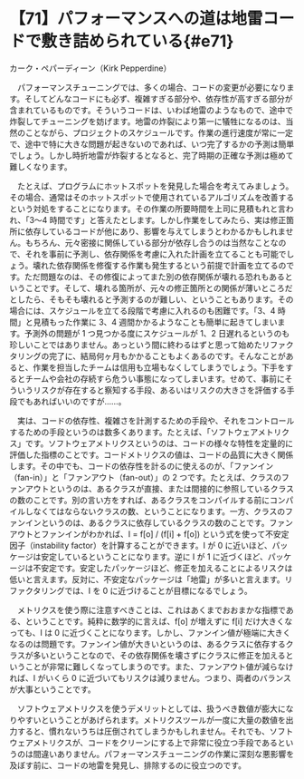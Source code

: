 # 【71】パフォーマンスへの道は地雷コードで敷き詰められている{#e71}

<div class="author">カーク・ペパーディーン（Kirk Pepperdine）</div>

　パフォーマンスチューニングでは、多くの場合、コードの変更が必要になります。そしてどんなコードにも必ず、複雑すぎる部分や、依存性が高すぎる部分が含まれているものです。そういうコードは、いわば地雷のようなもので、途中で炸裂してチューニングを妨げます。地雷の炸裂により第一に犠牲になるのは、当然のことながら、プロジェクトのスケジュールです。作業の進行速度が常に一定で、途中で特に大きな問題が起きないのであれば、いつ完了するかの予測は簡単でしょう。しかし時折地雷が炸裂するとなると、完了時期の正確な予測は極めて難しくなります。

　たとえば、プログラムにホットスポットを発見した場合を考えてみましょう。その場合、通常はそのホットスポットで使用されているアルゴリズムを改善するという対処をすることになります。その作業の所要時間を上司に見積もれと言われ、「3～4 時間です」と答えたとします。しかし作業をしてみたら、実は修正箇所に依存しているコードが他にあり、影響を与えてしまうとわかるかもしれません。もちろん、元々密接に関係している部分が依存し合うのは当然なことなので、それを事前に予測し、依存関係を考慮に入れた計画を立てることも可能でしょう。壊れた依存関係を修復する作業も発生するという前提で計画を立てるのです。ただ問題なのは、その修復によってまた別の依存関係が壊れる恐れもあるということです。そして、壊れる箇所が、元々の修正箇所との関係が薄いところだとしたら、そもそも壊れると予測するのが難しい、ということもあります。その場合には、スケジュールを立てる段階で考慮に入れるのも困難です。「3、4 時間」と見積もった作業に 3、4 週間かかるようなことも簡単に起きてしまいます。予測外の問題が 1 つ見つかる度にスケジュールが 1、2 日遅れるというのも珍しいことではありません。あっという間に終わるはずと思って始めたリファクタリングの完了に、結局何ヶ月もかかることもよくあるのです。そんなことがあると、作業を担当したチームは信用も立場もなくしてしまうでしょう。下手をするとチームや会社の存続すら危うい事態になってしまいます。せめて、事前にそういうリスクが存在すると察知する手段、あるいはリスクの大きさを評価する手段でもあればいいのですが……。

　実は、コードの依存性、複雑さを計測するための手段や、それをコントロールするための手段というのは数多くあります。たとえば、「ソフトウェアメトリクス」です。ソフトウェアメトリクスというのは、コードの様々な特性を定量的に評価した指標のことです。コードメトリクスの値は、コードの品質に大きく関係します。その中でも、コードの依存性を計るのに使えるのが、「ファンイン（fan-in）」と「ファンアウト（fan-out）」の 2 つです。たとえば、クラスのファンアウトというのは、あるクラスが直接、または間接的に参照しているクラスの数のことです。別の言い方をすれば、あるクラスをコンパイルする前にコンパイルしなくてはならないクラスの数、ということになります。一方、クラスのファンインというのは、あるクラスに依存しているクラスの数のことです。ファンアウトとファンインがわかれば、I = f[o] / (f[i] + f[o]) という式を使って不安定因子（instability factor）を計算することができます。I が 0 に近いほど、パッケージは安定しているということになります。逆に I が 1 に近づくほど、パッケージは不安定です。安定したパッケージほど、修正を加えることによるリスクは低いと言えます。反対に、不安定なパッケージは「地雷」が多いと言えます。リファクタリングでは、I を 0 に近づけることが目標になるでしょう。

　メトリクスを使う際に注意すべきことは、これはあくまでおおまかな指標である、ということです。純粋に数学的に言えば、f[o] が増えずに f[i] だけ大きくなっても、I は 0 に近づくことになります。しかし、ファンイン値が極端に大きくなるのは問題です。ファンイン値が大きいというのは、あるクラスに依存するクラスが多いということなので、その依存関係を壊さずにクラスに修正を加えるということが非常に難しくなってしまうのです。また、ファンアウト値が減らなければ、I がいくら 0 に近づいてもリスクは減りません。つまり、両者のバランスが大事ということです。

　ソフトウェアメトリクスを使うデメリットとしては、扱うべき数値が膨大になりやすいということがあげられます。メトリクスツールが一度に大量の数値を出力すると、慣れないうちは圧倒されてしまうかもしれません。それでも、ソフトウェアメトリクスが、コードをクリーンにする上で非常に役立つ手段であるというのは間違いありません。パフォーマンスチューニングの作業に深刻な悪影響を及ぼす前に、コードの地雷を発見し、排除するのに役立つのです。
